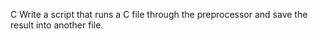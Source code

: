 C
Write a script that runs a C file through the preprocessor and save the result into another file.
